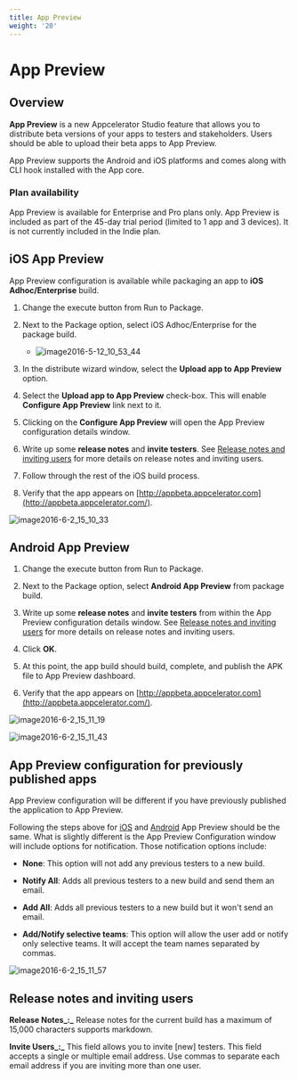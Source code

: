 ```yaml
---
title: App Preview
weight: '20'
---
```


# App Preview

## Overview

**App Preview** is a new Appcelerator Studio feature that allows you to distribute beta versions of your apps to testers and stakeholders. Users should be able to upload their beta apps to App Preview.

App Preview supports the Android and iOS platforms and comes along with CLI hook installed with the App core.

### Plan availability

App Preview is available for Enterprise and Pro plans only. App Preview is included as part of the 45-day trial period (limited to 1 app and 3 devices). It is not currently included in the Indie plan.

## iOS App Preview

App Preview configuration is available while packaging an app to **iOS Adhoc/Enterprise** build.

1. Change the execute button from Run to Package.

2. Next to the Package option, select iOS Adhoc/Enterprise for the package build.

    * ![image2016-5-12_10_53_44](./image2016-5-12_10_53_44.png)
3. In the distribute wizard window, select the **Upload app to App Preview** option.

4. Select the **Upload app to App Preview** check-box. This will enable **Configure App Preview** link next to it.

5. Clicking on the **Configure App Preview** will open the App Preview configuration details window.

6. Write up some **release notes** and **invite testers**. See [Release notes and inviting users](#release-notes-and-inviting-users) for more details on release notes and inviting users.

7. Follow through the rest of the iOS build process.

8. Verify that the app appears on [http://appbeta.appcelerator.com](http://appbeta.appcelerator.com/).

![image2016-6-2_15_10_33](./image2016-6-2_15_10_33.png)

## Android App Preview

1. Change the execute button from Run to Package.

2. Next to the Package option, select **Android App Preview** from package build.

3. Write up some **release notes** and **invite testers** from within the App Preview configuration details window. See [Release notes and inviting users](#release-notes-and-inviting-users) for more details on release notes and inviting users.

4. Click **OK**.

5. At this point, the app build should build, complete, and publish the APK file to App Preview dashboard.

6. Verify that the app appears on [http://appbeta.appcelerator.com](http://appbeta.appcelerator.com/).

![image2016-6-2_15_11_19](./image2016-6-2_15_11_19.png)

![image2016-6-2_15_11_43](./image2016-6-2_15_11_43.png)

## App Preview configuration for previously published apps

App Preview configuration will be different if you have previously published the application to App Preview.

Following the steps above for [iOS](#ios-app-preview) and [Android](#android-app-preview) App Preview should be the same. What is slightly different is the App Preview Configuration window will include options for notification. Those notification options include:

* **None**: This option will not add any previous testers to a new build.

* **Notify All**: Adds all previous testers to a new build and send them an email.

* **Add All**: Adds all previous testers to a new build but it won't send an email.

* **Add/Notify selective teams**: This option will allow the user add or notify only selective teams. It will accept the team names separated by commas.

![image2016-6-2_15_11_57](./image2016-6-2_15_11_57.png)

## Release notes and inviting users

**Release Notes_:_** Release notes for the current build has a maximum of 15,000 characters supports markdown.

**Invite Users_:_** This field allows you to invite \[new\] testers. This field accepts a single or multiple email address. Use commas to separate each email address if you are inviting more than one user.
